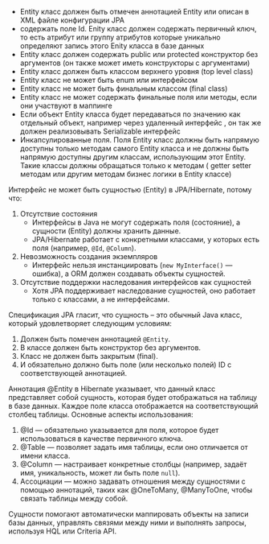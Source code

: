 - Entity класс должен быть отмечен аннотацией Entity или описан в XML файле конфигурации JPA
- содержать поле Id. Enity класс должен содержать первичный ключ, то есть атрибут или группу атрибутов которые уникально определяют запись этого Enity класса в базе данных
- Entity класс должен содержать public или protected конструктор без аргументов (он также может иметь конструкторы с аргументами)
- Entity класс должен быть классом верхнего уровня (top level class)
- Entity класс не может быть enum или интерфейсом
- Entity класс не может быть финальным классом (final class)
- Entity класс не может содержать финальные поля или методы, если они участвуют в маппинге
- Если объект Entity класса будет передаваться по значению как отдельный объект, например через удаленный интерфейс , он так же должен реализовывать Serializable интерфейс
- Инкапсулированные поля. Поля Entity класс должны быть напрямую доступны только методам самого Entity класса и не должны быть напрямую доступны другим классам, использующим этот Entity. Такие классы должны обращаться только к методам ( getter setter методам или другим методам бизнес логики в Entity классе)


Интерфейс не может быть сущностью (Entity) в JPA/Hibernate, потому что:

1. Отсутствие состояния
    - Интерфейсы в Java не могут содержать поля (состояние), а сущности (Entity) должны хранить данные.
    - JPA/Hibernate работает с конкретными классами, у которых есть поля (например, `@Id`, `@Column`).
2. Невозможность создания экземпляров
    - Интерфейс нельзя инстанциировать (`new MyInterface()` — ошибка), а ORM должен создавать объекты сущностей.
3. Отсутствие поддержки наследования интерфейсов как сущностей
    - Хотя JPA поддерживает наследование сущностей, оно работает только с классами, а не интерфейсами.


Спецификация JPA гласит, что сущность – это обычный Java класс, который удовлетворяет следующим условиям: 

1. Должен быть помечен аннотацией `@Entity`.
2. В классе должен быть конструктор без аргументов.
3. Класс не должен быть закрытым (final).
4. И обязательно должно быть поле (или несколько полей) ID с соответствующей аннотацией.

Аннотация @Entity в Hibernate указывает, что данный класс представляет собой сущность, которая будет отображаться на таблицу в базе данных. Каждое поле класса отображается на соответствующий столбец таблицы. Основные аспекты использования:

1. @Id — обязательно указывается для поля, которое будет использоваться в качестве первичного ключа.
2. @Table — позволяет задать имя таблицы, если оно отличается от имени класса.
3. @Column — настраивает конкретные столбцы (например, задаёт имя, уникальность, может ли быть поле `null`).
4. Ассоциации — можно задавать отношения между сущностями с помощью аннотаций, таких как @OneToMany, @ManyToOne, чтобы связать таблицы между собой.

Сущности помогают автоматически маппировать объекты на записи базы данных, управлять связями между ними и выполнять запросы, используя HQL или Criteria API.